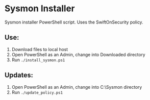 # Sysmon Installer

Sysmon installer PowerShell script. Uses the SwiftOnSecurity policy.

## Use:
1. Download files to local host
2. Open PowerShell as an Admin, change into Downloaded directory
3. Run `./install_sysmon.ps1`

## Updates:
1. Open PowerShell as an Admin, change into C:\Sysmon directory
3. Run `./update_policy.ps1`
